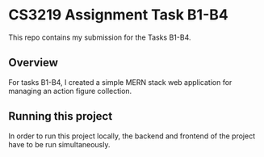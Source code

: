 # CS3219 Assignment Task B1-B4

This repo contains my submission for the Tasks B1-B4.

## Overview

For tasks B1-B4, I created a simple MERN stack web application for managing an action figure collection. 

## Running this project

In order to run this project locally, the backend and frontend of the project have to be run simultaneously. 

